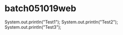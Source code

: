 # batch051019web

System.out.println("Test1");
System.out.println("Test2");
System.out.println("Test3");


